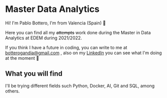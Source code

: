 # Master Data Analytics 

Hi! I'm Pablo Bottero, I'm from Valencia (Spain) 👋

Here you can find all my ~~attempts~~ work done during the Master in Data Analytics at EDEM during 2021/2022.

If you think I have a future in coding, you can write to me at [botterogandia@gmail.com](mailto:botterogandia@gmail.com) , also on my [LinkedIn](https://www.linkedin.com/in/pablo-bottero/) you can see what I'm doing at the moment 👀


## What you will find

I'll be trying different fields such Python, Docker, AI, Git and SQL, among others. 

